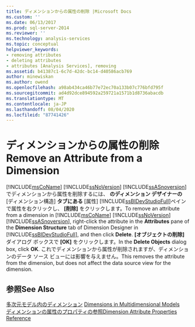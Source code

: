 ```yaml
---
title: ディメンションからの属性の削除 |Microsoft Docs
ms.custom: ''
ms.date: 06/13/2017
ms.prod: sql-server-2014
ms.reviewer: ''
ms.technology: analysis-services
ms.topic: conceptual
helpviewer_keywords:
- removing attributes
- deleting attributes
- attributes [Analysis Services], removing
ms.assetid: b41387c1-6c7d-42dc-bc14-d40586acb769
author: minewiskan
ms.author: owend
ms.openlocfilehash: a98ab434ca46b77e72ec70a133b07c776bfd795f
ms.sourcegitcommit: ad4d92dce894592a259721a1571b1d8736abacdb
ms.translationtype: MT
ms.contentlocale: ja-JP
ms.lasthandoff: 08/04/2020
ms.locfileid: "87741426"
---
```

# <a name="remove-an-attribute-from-a-dimension"></a><span data-ttu-id="7dd6f-102">ディメンションからの属性の削除</span><span class="sxs-lookup"><span data-stu-id="7dd6f-102">Remove an Attribute from a Dimension</span></span>
  <span data-ttu-id="7dd6f-103">[!INCLUDE[msCoName](../../includes/msconame-md.md)] [!INCLUDE[ssNoVersion](../../includes/ssnoversion-md.md)] [!INCLUDE[ssASnoversion](../../includes/ssasnoversion-md.md)]でディメンションから属性を削除するには、 **のディメンション デザイナーの** [ディメンション構造] **タブにある** [属性] [!INCLUDE[ssBIDevStudioFull](../../includes/ssbidevstudiofull-md.md)]ペインで属性を右クリックし、 **[削除]** をクリックします。</span><span class="sxs-lookup"><span data-stu-id="7dd6f-103">To remove an attribute from a dimension in [!INCLUDE[msCoName](../../includes/msconame-md.md)] [!INCLUDE[ssNoVersion](../../includes/ssnoversion-md.md)] [!INCLUDE[ssASnoversion](../../includes/ssasnoversion-md.md)], right-click the attribute in the **Attributes** pane of the **Dimension Structure** tab of Dimension Designer in [!INCLUDE[ssBIDevStudioFull](../../includes/ssbidevstudiofull-md.md)], and then click **Delete**.</span></span> <span data-ttu-id="7dd6f-104">**[オブジェクトの削除]** ダイアログ ボックスで **[OK]** をクリックします。</span><span class="sxs-lookup"><span data-stu-id="7dd6f-104">In the **Delete Objects** dialog box, click **OK**.</span></span> <span data-ttu-id="7dd6f-105">これでディメンションから属性が削除されますが、ディメンションのデータ ソース ビューには影響を与えません。</span><span class="sxs-lookup"><span data-stu-id="7dd6f-105">This removes the attribute from the dimension, but does not affect the data source view for the dimension.</span></span>  
  
## <a name="see-also"></a><span data-ttu-id="7dd6f-106">参照</span><span class="sxs-lookup"><span data-stu-id="7dd6f-106">See Also</span></span>  
 <span data-ttu-id="7dd6f-107">[多次元モデル内のディメンション](dimensions-in-multidimensional-models.md) </span><span class="sxs-lookup"><span data-stu-id="7dd6f-107">[Dimensions in Multidimensional Models](dimensions-in-multidimensional-models.md) </span></span>  
 [<span data-ttu-id="7dd6f-108">ディメンションの属性のプロパティの参照</span><span class="sxs-lookup"><span data-stu-id="7dd6f-108">Dimension Attribute Properties Reference</span></span>](dimension-attribute-properties-reference.md)  
  
  
